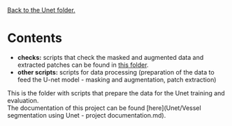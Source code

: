 [Back to the Unet folder.](Unet)

# Contents

* __checks:__ scripts that check the masked and augmented data and extracted patches can be found in [this folder](Unet/data_processing/checks).
* __other scripts:__ scripts for data processing (preparation of the data to feed the U-net model - masking and augmentation, patch extraction)


This is the folder with scripts that prepare the data for the Unet training and evaluation. <br />
The documentation of this project can be found [here](Unet/Vessel segmentation using Unet - project documentation.md).
